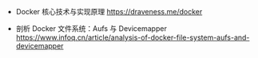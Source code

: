 
* Docker 核心技术与实现原理
https://draveness.me/docker

* 剖析 Docker 文件系统：Aufs 与 Devicemapper
https://www.infoq.cn/article/analysis-of-docker-file-system-aufs-and-devicemapper